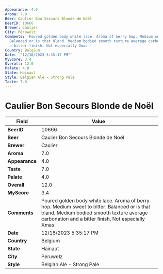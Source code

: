 ```yaml
---
Appearance: 4.0
Aroma: 7.0
Beer: Caulier Bon Secours Blonde de Noël
BeerID: 10666
Brewer: Caulier
City: Péruwelz
Comments: 'Poured golden body white lace. Aroma of berry hop. Medium sweet to bitter.
  Balanced or is that bland. Medium bodied smooth texture average carbonation and
  a bitter finish. Not especially Xmas '
Country: Belgium
Date: '"12/16/2023 5:35:17 PM"'
MyScore: 3.4
Overall: 12.0
Palate: 4.0
State: Hainaut
Style: Belgian Ale - Strong Pale
Taste: 7.0
---
```


# Caulier Bon Secours Blonde de Noël

| Field         | Value |
|---------------|-------|
| **BeerID** | 10666 |
| **Beer** | Caulier Bon Secours Blonde de Noël |
| **Brewer** | Caulier |
| **Aroma** | 7.0 |
| **Appearance** | 4.0 |
| **Taste** | 7.0 |
| **Palate** | 4.0 |
| **Overall** | 12.0 |
| **MyScore** | 3.4 |
| **Comments** | Poured golden body white lace. Aroma of berry hop. Medium sweet to bitter. Balanced or is that bland. Medium bodied smooth texture average carbonation and a bitter finish. Not especially Xmas  |
| **Date** | 12/16/2023 5:35:17 PM |
| **Country** | Belgium |
| **State** | Hainaut |
| **City** | Péruwelz |
| **Style** | Belgian Ale - Strong Pale |
